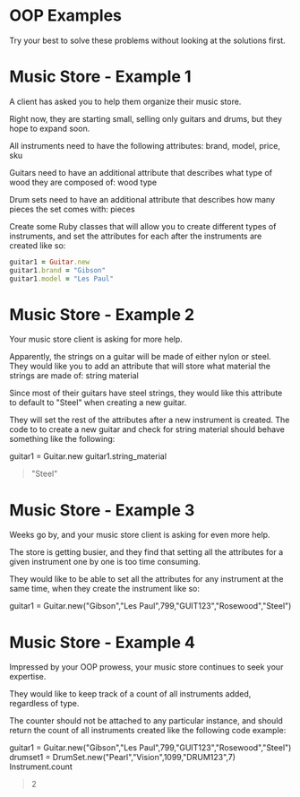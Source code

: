 OOP Examples
============

Try your best to solve these problems without looking at the solutions first.


Music Store - Example 1
============

A client has asked you to help them organize their music store.

Right now, they are starting small, selling only guitars and drums, but they hope to expand soon.

All instruments need to have the following attributes: brand, model, price, sku

Guitars need to have an additional attribute that describes what type of wood they are composed of: wood type

Drum sets need to have an additional attribute that describes how many pieces the set comes with: pieces

Create some Ruby classes that will allow you to create different types of instruments, and set the attributes for each after the instruments are created like so:

```ruby
guitar1 = Guitar.new
guitar1.brand = "Gibson"
guitar1.model = "Les Paul"
```

Music Store - Example 2
============

Your music store client is asking for more help.

Apparently, the strings on a guitar will be made of either nylon or steel. They would like you to add an attribute that will store what material the strings are made of: string material

Since most of their guitars have steel strings, they would like this attribute to default to "Steel" when creating a new guitar.

They will set the rest of the attributes after a new instrument is created. The code to to create a new guitar and check for string material should behave something like the following:

guitar1 = Guitar.new
guitar1.string_material
> "Steel"


Music Store - Example 3
============

Weeks go by, and your music store client is asking for even more help. 

The store is getting busier, and they find that setting all the attributes for a given instrument one by one is too time consuming. 

They would like to be able to set all the attributes for any instrument at the same time, when they create the instrument like so:

guitar1 = Guitar.new("Gibson","Les Paul",799,"GUIT123","Rosewood","Steel")


Music Store - Example 4
============

Impressed by your OOP prowess, your music store continues to seek your expertise.

They would like to keep track of a count of all instruments added, regardless of type.

The counter should not be attached to any particular instance, and should return the count of all instruments created like the following code example:

guitar1 = Guitar.new("Gibson","Les Paul",799,"GUIT123","Rosewood","Steel")
drumset1 = DrumSet.new("Pearl","Vision",1099,"DRUM123",7)
Instrument.count
> 2








